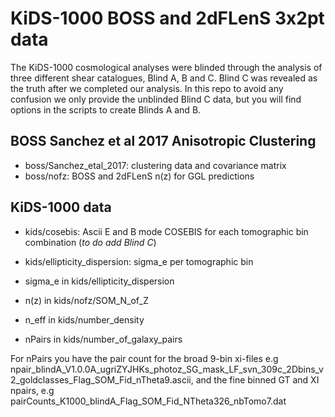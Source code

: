 # KiDS-1000 BOSS and 2dFLenS 3x2pt data

The KiDS-1000 cosmological analyses were blinded through the analysis of three different shear catalogues, Blind A, B and C.   Blind C was revealed as the truth after we completed our analysis.   In this repo to avoid any confusion we only provide the unblinded Blind C data, but you will find options in the scripts to create Blinds A and B.

## BOSS Sanchez et al 2017 Anisotropic Clustering
* boss/Sanchez_etal_2017:  clustering data and covariance matrix
* boss/nofz: BOSS and 2dFLenS n(z) for GGL predictions

## KiDS-1000 data
* kids/cosebis: Ascii E and B mode COSEBIS for each tomographic bin combination (*to do add Blind C*)
* kids/ellipticity_dispersion: sigma_e per tomographic bin



* sigma_e in kids/ellipticity_dispersion
* n(z)    in kids/nofz/SOM_N_of_Z
* n_eff   in kids/number_density
* nPairs  in kids/number_of_galaxy_pairs

For nPairs you have the pair count for the broad 9-bin xi-files e.g npair_blindA_V1.0.0A_ugriZYJHKs_photoz_SG_mask_LF_svn_309c_2Dbins_v2_goldclasses_Flag_SOM_Fid_nTheta9.ascii,   and the fine binned GT and XI npairs, e.g pairCounts_K1000_blindA_Flag_SOM_Fid_NTheta326_nbTomo7.dat



